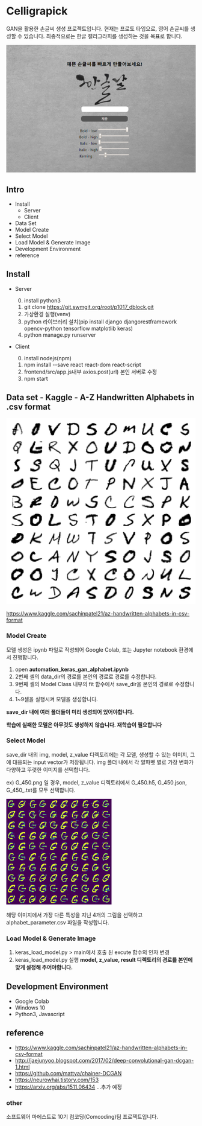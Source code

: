 # Celligrapick
GAN을 활용한 손글씨 생성 프로젝트입니다.
현재는 프로토 타입으로, 영어 손글씨를 생성할 수 있습니다.
최종적으로는 한글 캘리그라피를 생성하는 것을 목표로 합니다.

![UI](/others/UI.PNG)

## Intro
- Install
  - Server
  - Client
- Data Set
- Model Create
- Select Model
- Load Model & Generate Image
- Development Environment
- reference

## Install
- Server

	0. install python3
	1. git clone https://git.swmgit.org/root/p1017_dblock.git
	2. 가상환경 실행(venv)
	3. python 라이브러리 설치(pip install django djangorestframework opencv-python tensorflow matplotlib keras)
	4. python manage.py runserver
- Client

	0. install nodejs(npm)
	1. npm install --save react react-dom react-script
	2. frontend/src/app.js내부 axios.post(url) 본인 서버로 수정
	3. npm start



## Data set - Kaggle - A-Z Handwritten Alphabets in .csv format

![DataSet](/others/dataset.png)

https://www.kaggle.com/sachinpatel21/az-handwritten-alphabets-in-csv-format


### Model Create
모델 생성은 ipynb 파일로 작성되어 Google Colab, 또는 Jupyter notebook 환경에서 진행합니다.

1. open **automation_keras_gan_alphabet.ipynb**
2. 2번째 셀의 data_dir의 경로를 본인의 경로로 경로를 수정합니다.
3. 9번째 셀의 Model Class 내부의 fit 함수에서 save_dir을 본인의 경로로 수정합니다. 
4. 1~9셀을 실행시켜 모델을 생성합니다.

**save_dir 내에 여러 폴더들이 미리 생성되어 있어야합니다.**

**학습에 실패한 모델은 아무것도 생성하지 않습니다. 재학습이 필요합니다**

### Select Model
save_dir 내의 img, model, z_value 디렉토리에는 각 모델, 생성할 수 있는 이미지, 그에 대응되는 input vector가 저장됩니다.
img 폴더 내에서 각 알파벳 별로 가장 변화가 다양하고 뚜렷한 이미지를 선택합니다.

ex) G_450.png 일 경우, model, z_value 디렉토리에서 G_450.h5, G_450.json, G_450_.txt를 모두 선택합니다.

![generated img](/others/G_450.png)

해당 이미지에서 가장 다른 특성을 지닌 4개의 그림을 선택하고 alphabet_parameter.csv 파일을 작성합니다.

### Load Model & Generate Image

1. keras_load_model.py > main에서 호출 된 excute 함수의 인자 변경
2. keras_load_model.py 실행
**model, z_value, result 디렉토리의 경로를 본인에 맞게 설정해 주어야합니다.**


## Development Environment
- Google Colab
- Windows 10
- Python3, Javascript

## reference
- https://www.kaggle.com/sachinpatel21/az-handwritten-alphabets-in-csv-format
- http://jaejunyoo.blogspot.com/2017/02/deep-convolutional-gan-dcgan-1.html
- https://github.com/mattya/chainer-DCGAN
- https://neurowhai.tistory.com/153
- https://arxiv.org/abs/1511.06434
...추가 예정

### other
소프트웨어 마에스트로 10기 컴코딩(Comcoding)팀 프로젝트입니다.

